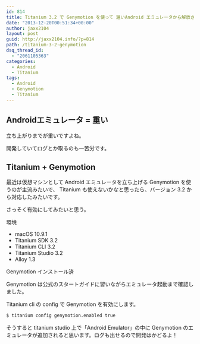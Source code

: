 ```yaml
---
id: 814
title: Titanium 3.2 で Genymotion を使って 遅いAndroid エミュレータから解放される
date: "2013-12-20T00:51:34+00:00"
author: jaxx2104
layout: post
guid: http://jaxx2104.info/?p=814
path: /titanium-3-2-genymotion
dsq_thread_id:
  - "2061105363"
categories:
  - Android
  - Titanium
tags:
  - Android
  - Genymotion
  - Titanium
---
```

## Androidエミュレータ = 重い

立ち上がりまでが重いですよね。

開発していてログとか取るのも一苦労です。

## Titanium + Genymotion

最近は仮想マシンとして Android エミュレータを立ち上げる Genymotion を使うのが主流みたいで、
Titanium も使えないかなと思ったら、バージョン 3.2 から対応したみたいです。

さっそく有効にしてみたいと思う。

<!--more-->

環境

- macOS 10.9.1
- Titanium SDK 3.2
- Titanium CLI 3.2
- Titanium Studio 3.2
- Alloy 1.3

Genymotion インストール済

Genymotion は公式のスタートガイドに習いながらエミュレータ起動まで確認しました。

Titanium cli の config で Genymotion を有効にします。

```sh
$ titanium config genymotion.enabled true
```

そうすると titanium studio 上で「Android Emulator」の中に Genymotion のエミュレータが追加されると思います。ログも出せるので開発はかどるよ！
